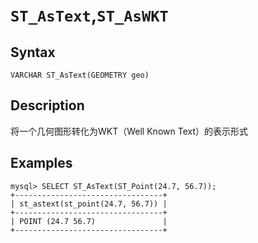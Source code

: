 # `ST_AsText`,`ST_AsWKT`

## Syntax

`VARCHAR ST_AsText(GEOMETRY geo)`

## Description

将一个几何图形转化为WKT（Well Known Text）的表示形式

## Examples

```
mysql> SELECT ST_AsText(ST_Point(24.7, 56.7));
+---------------------------------+
| st_astext(st_point(24.7, 56.7)) |
+---------------------------------+
| POINT (24.7 56.7)               |
+---------------------------------+
```
